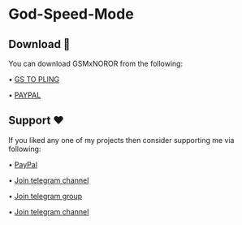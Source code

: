 # God-Speed-Mode

## Download 📲
You can download GSMxNOROR from the following:

• [GS TO PLING](https://shorturl.at/HIW59)

• [PAYPAL](https://paypal.me/revGSM)

## Support ❤️
If you liked any one of my projects then consider supporting me via following:

• [PayPal](https://paypal.me/revGSM)

• [Join telegram channel](https://t.me/godTspeed)

• [Join telegram group](https://t.me/godpseedmode)

• [Join telegram channel](https://godTspeed.xyz)
